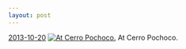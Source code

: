 ```yaml
---
layout: post
---
```


<p>
  <time><a href="/116">2013-10-20</a></time>
  <a href="/116"><img src="{{ site.assets_url }}/116-640.jpg" srcset="{{ site.assets_url }}/116-1280.jpg 1280w, {{ site.assets_url }}/116-960.jpg 960w, {{ site.assets_url }}/116-640.jpg 640w, {{ site.assets_url }}/116-320.jpg 320w" sizes="(min-width: 700px) 50vw, calc(100vw - 2rem)" alt="At Cerro Pochoco." /></a>
  <span>At Cerro Pochoco.</span>
</p>
